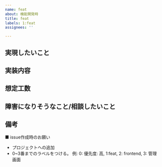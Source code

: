 ```yaml
---
name: feat
about: 機能開発時
title: feat
labels: 1:feat
assignees: ''

---
```


## 実現したいこと

## 実装内容

## 想定工数

## 障害になりそうなこと/相談したいこと

## 備考

■ issue作成時のお願い
- プロジェクトへの追加
- 0~3番までのラベルをつける。
例: 
0: 優先度: 高, 
1:feat, 
2: frontend, 
3: 管理画面
